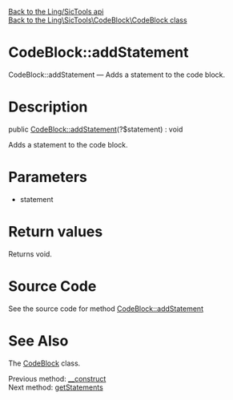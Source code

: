 [Back to the Ling/SicTools api](https://github.com/lingtalfi/SicTools/blob/master/doc/api/Ling/SicTools.md)<br>
[Back to the Ling\SicTools\CodeBlock\CodeBlock class](https://github.com/lingtalfi/SicTools/blob/master/doc/api/Ling/SicTools/CodeBlock/CodeBlock.md)


CodeBlock::addStatement
================



CodeBlock::addStatement — Adds a statement to the code block.




Description
================


public [CodeBlock::addStatement](https://github.com/lingtalfi/SicTools/blob/master/doc/api/Ling/SicTools/CodeBlock/CodeBlock/addStatement.md)(?$statement) : void




Adds a statement to the code block.




Parameters
================


- statement

    


Return values
================

Returns void.








Source Code
===========
See the source code for method [CodeBlock::addStatement](https://github.com/lingtalfi/SicTools/blob/master/CodeBlock/CodeBlock.php#L33-L36)


See Also
================

The [CodeBlock](https://github.com/lingtalfi/SicTools/blob/master/doc/api/Ling/SicTools/CodeBlock/CodeBlock.md) class.

Previous method: [__construct](https://github.com/lingtalfi/SicTools/blob/master/doc/api/Ling/SicTools/CodeBlock/CodeBlock/__construct.md)<br>Next method: [getStatements](https://github.com/lingtalfi/SicTools/blob/master/doc/api/Ling/SicTools/CodeBlock/CodeBlock/getStatements.md)<br>

